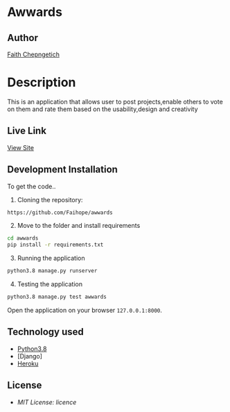 # Awwards
## Author

[Faith Chepngetich](https://github.com/Faihope)

# Description

This is an application that allows user to post projects,enable others to vote on them and rate them based on the usability,design and creativity
## Live Link
[View Site]()

## Development Installation
To get the code..

1. Cloning the repository:
  ```bash
https://github.com/Faihope/awwards
  ```
2. Move to the folder and install requirements
  ```bash
  cd awwards
  pip install -r requirements.txt
  ```
3. Running the application
  ```bash
  python3.8 manage.py runserver
  ```
4. Testing the application
  ```bash
  python3.8 manage.py test awwards
  ```
Open the application on your browser `127.0.0.1:8000`.


## Technology used

* [Python3.8](https://www.python.org/)
* [Django]
* [Heroku](https://heroku.com)


## License
* *MIT License: licence*